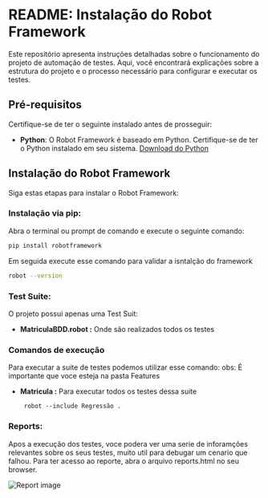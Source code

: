 # README: Instalação do Robot Framework

Este repositório apresenta instruções detalhadas sobre o funcionamento do projeto de automação de testes. Aqui, você encontrará explicações sobre a estrutura do projeto e o processo necessário para configurar e executar os testes.

## Pré-requisitos

Certifique-se de ter o seguinte instalado antes de prosseguir:

- **Python**: O Robot Framework é baseado em Python. Certifique-se de ter o Python instalado em seu sistema. [Download do Python](https://www.python.org/downloads/)

## Instalação do Robot Framework

Siga estas etapas para instalar o Robot Framework:

### Instalação via pip:

Abra o terminal ou prompt de comando e execute o seguinte comando:

```bash
pip install robotframework
```
Em seguida execute esse comando para validar a isntalção do framework 

```bash
robot --version
```

### Test Suite:
O projeto possui apenas uma Test Suit:

 - **MatriculaBDD.robot :** Onde são realizados todos os testes


### Comandos de execução 
Para executar a suite de testes podemos utilizar esse comando:
obs: É importante que voce esteja na pasta Features 

 - **Matricula :** Para executar todos os testes dessa suite
   ```bahs
    robot --include Regressão .
   ```


### Reports:
Apos a execução dos testes, voce podera ver uma serie de inforamções relevantes sobre os seus testes, muito util para debugar um cenario que falhou. 
Para ter acesso ao reporte, abra o arquivo reports.html no seu browser. 

![Report image](https://i.stack.imgur.com/9k7JB.png)
